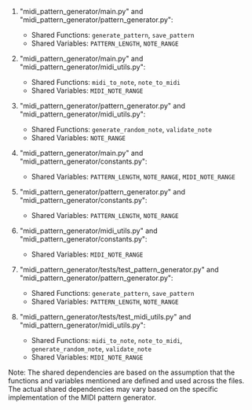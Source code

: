 1. "midi_pattern_generator/main.py" and "midi_pattern_generator/pattern_generator.py":
   - Shared Functions: `generate_pattern`, `save_pattern`
   - Shared Variables: `PATTERN_LENGTH`, `NOTE_RANGE`

2. "midi_pattern_generator/main.py" and "midi_pattern_generator/midi_utils.py":
   - Shared Functions: `midi_to_note`, `note_to_midi`
   - Shared Variables: `MIDI_NOTE_RANGE`

3. "midi_pattern_generator/pattern_generator.py" and "midi_pattern_generator/midi_utils.py":
   - Shared Functions: `generate_random_note`, `validate_note`
   - Shared Variables: `NOTE_RANGE`

4. "midi_pattern_generator/main.py" and "midi_pattern_generator/constants.py":
   - Shared Variables: `PATTERN_LENGTH`, `NOTE_RANGE`, `MIDI_NOTE_RANGE`

5. "midi_pattern_generator/pattern_generator.py" and "midi_pattern_generator/constants.py":
   - Shared Variables: `PATTERN_LENGTH`, `NOTE_RANGE`

6. "midi_pattern_generator/midi_utils.py" and "midi_pattern_generator/constants.py":
   - Shared Variables: `MIDI_NOTE_RANGE`

7. "midi_pattern_generator/tests/test_pattern_generator.py" and "midi_pattern_generator/pattern_generator.py":
   - Shared Functions: `generate_pattern`, `save_pattern`
   - Shared Variables: `PATTERN_LENGTH`, `NOTE_RANGE`

8. "midi_pattern_generator/tests/test_midi_utils.py" and "midi_pattern_generator/midi_utils.py":
   - Shared Functions: `midi_to_note`, `note_to_midi`, `generate_random_note`, `validate_note`
   - Shared Variables: `MIDI_NOTE_RANGE`

Note: The shared dependencies are based on the assumption that the functions and variables mentioned are defined and used across the files. The actual shared dependencies may vary based on the specific implementation of the MIDI pattern generator.
